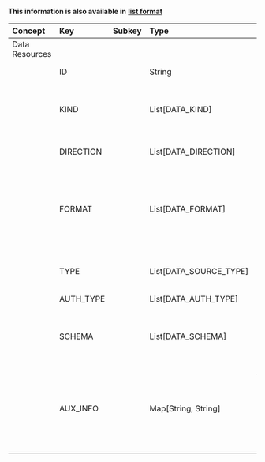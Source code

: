 
<style>
  .md-content__button {
    display: none;
  }
</style>

**This information is also available in** **[list format](/attributes/data_resources/)**

| Concept        | Key       | Subkey   | Type                   | Example Value                                                                                                                                           | Comment                                                                                                                                                                                                                                  | Condition   |
|:---------------|:----------|:---------|:-----------------------|:--------------------------------------------------------------------------------------------------------------------------------------------------------|:-----------------------------------------------------------------------------------------------------------------------------------------------------------------------------------------------------------------------------------------|:------------|
| Data Resources |           |          |                        |                                                                                                                                                         |                                                                                                                                                                                                                                          |             |
|                | ID        |          | String                 | "MY_SINK"                                                                                                                                               | human-readable identifier, unique within a Microservice                                                                                                                                                                                  | mandatory   |
|                | KIND      |          | List[DATA_KIND]        | ["FILE", "STREAM"]                                                                                                                                      | supported types of the data resource (e.g. file/object storage, database management system, streaming broker). FILE can mean a single file or a folder.                                                                                  | mandatory   |
|                | DIRECTION |          | List[DATA_DIRECTION]   | ["SOURCE", "BIDIRECTIONAL"]                                                                                                                             | supported direction of data flow (source: data provider, sink: data consumer/storage)                                                                                                                                                    | mandatory   |
|                | FORMAT    |          | List[DATA_FORMAT]      | ["application/zip", "image/jpg"]                                                                                                                        | supported format/encoding of the data produced or consumed by the data resource as a MIME type (IETF RFC 6838 https://www.sitepoint.com/mime-types-complete-list/). More than one can appear here (remote directory with several files). | optional    |
|                | TYPE      |          | List[DATA_SOURCE_TYPE] | ["MYSQL", "KAFKA"]                                                                                                                                      | supported exact type of the data resource. Typically corresponds to the scheme part (protocol://) of DATA_URI                                                                                                                            | optional    |
|                | AUTH_TYPE |          | List[DATA_AUTH_TYPE]   | ["tls_mutual", "userpass"]                                                                                                                              | supported authentication type                                                                                                                                                                                                            | optional    |
|                | SCHEMA    |          | List[DATA_SCHEMA]      | ["jpg"]                                                                                                                                                 | supported internal message structure, semantics, ontology. It can be any file (doc, rdf, owl, etc.). Asset Administration Shell, IEC 61360 - Common Data Dictionary, …                                                                   | optional    |
|                | AUX_INFO  |          | Map[String, String]    | {"PROTOCOL": "http", "MYSQL_DIALECT": "mariadbdialect", "MQTT_PROTOCOL_VERSION": "3.1.1", "KAFKA_BROKER_VERSION": "2.7.0", "S3_REGION": "eu-central-1"} | List of key-value pairs (JSON object/YAML dictionary) supported by the data resource. New keys can be added on demand, a list of known keys is available.                                                                                | optional    |
|                |           |          |                        |                                                                                                                                                         |                                                                                                                                                                                                                                          |             |